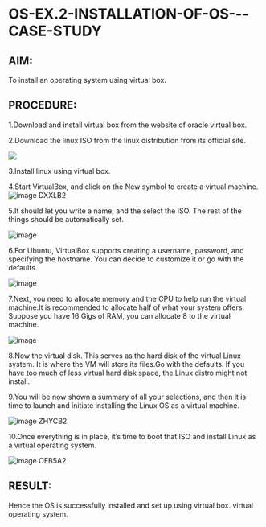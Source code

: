 # OS-EX.2-INSTALLATION-OF-OS---CASE-STUDY
## AIM:
To install an operating system using virtual box.
## PROCEDURE:
1.Download and install virtual box from the website of oracle virtual box.

2.Download the linux ISO from the linux distribution from its official site.

![](https://encrypted-tbn0.gstatic.com/images?q=tbn:ANd9GcQ4PQyqbUMI2LocJ_NSqi8rLOBAqEdsW84Ztg&usqp=CAU)

3.Install linux using virtual box.

4.Start VirtualBox, and click on the New symbol to create a virtual machine.
![image DXXLB2](https://github.com/praveenst13/OS-EX.2-INSTALLATION-OF-OS---CASE-STUDY/assets/118787793/901571cf-4545-4883-9279-de43c5f6da4a)

5.It should let you write a name, and the select the ISO. The rest of the things
should be automatically set.

![image](https://github.com/praveenst13/OS-EX.2-INSTALLATION-OF-OS---CASE-STUDY/assets/118787793/3016dcf3-c1fe-419b-bb87-9623f7671c1e)

6.For Ubuntu, VirtualBox supports creating a username, password, and
specifying the hostname. You can decide to customize it or go with the
defaults.

![image](https://github.com/praveenst13/OS-EX.2-INSTALLATION-OF-OS---CASE-STUDY/assets/118787793/7f5a6a1b-afa2-40bb-9288-549bddaa60fb)

7.Next, you need to allocate memory and the CPU to help run the virtual
machine.It is recommended to allocate half of what your system offers.
Suppose you have 16 Gigs of RAM, you can allocate 8 to the virtual machine.

![image](https://github.com/praveenst13/OS-EX.2-INSTALLATION-OF-OS---CASE-STUDY/assets/118787793/9e1383aa-0892-4bbd-841b-bea9d43c7971)

8.Now the virtual disk. This serves as the hard disk of the virtual Linux system.
It is where the VM will store its files.Go with the defaults. If you have too much
of less virtual hard disk space, the Linux distro might not install.

9.You will be now shown a summary of all your selections, and then it is time
to launch and initiate installing the Linux OS as a virtual machine.


![image ZHYCB2](https://github.com/praveenst13/OS-EX.2-INSTALLATION-OF-OS---CASE-STUDY/assets/118787793/bb743be0-22d1-46b7-890b-92228d6b54ce)

10.Once everything is in place, it’s time to boot that ISO and install Linux as a virtual operating system.

![image OEB5A2](https://github.com/praveenst13/OS-EX.2-INSTALLATION-OF-OS---CASE-STUDY/assets/118787793/ecb12a72-b434-4e18-ae94-1003d6138b97)
## RESULT:
Hence the OS is successfully installed and set up using virtual box.
virtual operating system.
